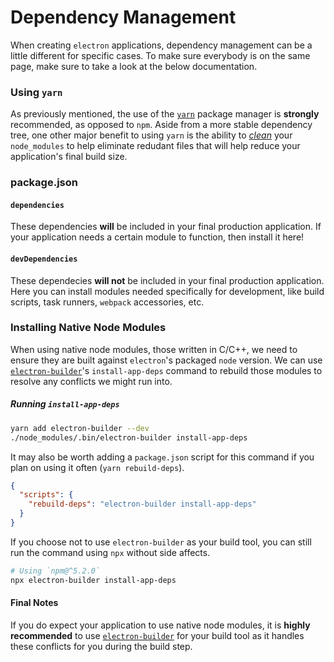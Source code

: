 # Dependency Management

When creating `electron` applications, dependency management can be a little different for specific cases. To make sure everybody is on the same page, make sure to take a look at the below documentation.

### Using `yarn`

As previously mentioned, the use of the [`yarn`](https://yarnpkg.com) package manager is **strongly** recommended, as opposed to `npm`. Aside from a more stable dependency tree, one other major benefit to using `yarn` is the ability to [*clean*](https://yarnpkg.com/en/docs/cli/clean) your `node_modules` to help eliminate redudant files that will help reduce your application's final build size.

### package.json
#### `dependencies`

These dependencies **will** be included in your final production application. If your application needs a certain module to function, then install it here!

#### `devDependencies`
These dependecies **will not** be included in your final production application. Here you can install modules needed specifically for development, like build scripts, task runners, `webpack` accessories, etc.

### Installing Native Node Modules

When using native node modules, those written in C/C++, we need to ensure they are built against `electron`'s packaged `node` version. We can use [`electron-builder`](https://www.electron.build/cli)'s `install-app-deps` command to rebuild those modules to resolve any conflicts we might run into.

##### Running `install-app-deps`
```bash
yarn add electron-builder --dev
./node_modules/.bin/electron-builder install-app-deps
```

It may also be worth adding a `package.json` script for this command if you plan on using it often (`yarn rebuild-deps`).

```json
{
  "scripts": {
    "rebuild-deps": "electron-builder install-app-deps"
  }
}
```

If you choose not to use `electron-builder` as your build tool, you can still run the command using `npx` without side affects.

```bash
# Using `npm@^5.2.0`
npx electron-builder install-app-deps
```

#### Final Notes
If you do expect your application to use native node modules, it is **highly recommended** to use [`electron-builder`](https://github.com/electron-userland/electron-builder) for your build tool as it handles these conflicts for you during the build step.
